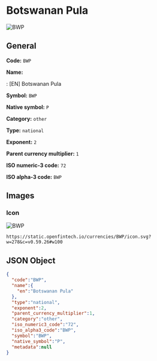 
# Botswanan Pula 
![BWP](https://static.openfintech.io/currencies/BWP/icon.svg?w=278&c=v0.59.26#w100)  

## General 
 
**Code:** `BWP` 
 
**Name:** 
 
:	[EN] Botswanan Pula 
 
**Symbol:** `BWP` 
 
**Native symbol:** `P` 
 
**Category:** `other` 
 
**Type:** `national` 
 
**Exponent:** `2` 
 
**Parent currency multiplier:** `1` 
 
**ISO numeric-3 code:** `72` 
 
**ISO alpha-3 code:** `BWP` 
 

## Images 

### Icon 
 
![BWP](https://static.openfintech.io/currencies/BWP/icon.svg?w=278&c=v0.59.26#w100)  

```
https://static.openfintech.io/currencies/BWP/icon.svg?w=278&c=v0.59.26#w100
```  

## JSON Object 

```json
{
  "code":"BWP",
  "name":{
    "en":"Botswanan Pula"
  },
  "type":"national",
  "exponent":2,
  "parent_currency_multiplier":1,
  "category":"other",
  "iso_numeric3_code":"72",
  "iso_alpha3_code":"BWP",
  "symbol":"BWP",
  "native_symbol":"P",
  "metadata":null
}
```  
